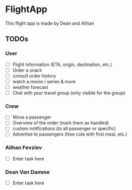 # FlightApp
This flight app is made by Dean and Alihan
## TODOs

### User
- [ ] Flight Information (ETA, origin, destination, etc.)
- [ ] Order a snack
- [ ] consult order history
- [ ] watch a movie / series & more
- [ ] weather forecast
- [ ] Chat with your travel group (only visible for the group)

### Crew
- [ ] Move a passenger
- [ ] Overview of the order (mark them as handled)
- [ ] custom notifications (to all passenger or specific)
- [ ] Advertise to passengers (free cola with first meal, etc.)

### Alihan Fevziev

- [ ] Enter task here

### Dean Van Damme
- [ ] Enter task here

